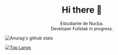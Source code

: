 <h1 align="center"> Hi there 👋 </h1>
<p align="center">Estudiante de Nucba. 
<br>
Developer Fullstak in progress. </p>



![Anurag's github stats](https://github-readme-stats.vercel.app/api?username=fafomax&show_icons=true&theme=nord)
  
[![Top Langs](https://github-readme-stats.vercel.app/api/top-langs/?username=fafomax&layout=compact)](https://github.com/fafomax/github-readme-stats)
